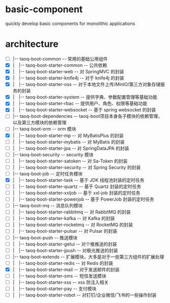 # basic-component
quickly develop basic components for monolithic applications

# architecture
- [ ] |-- taoq-boot-common			   -- 常用的基础公用组件
- [x] |&emsp;|-- taoq-boot-starter-common		-- 公共依赖
- [x] |&emsp;|-- taoq-boot-starter-web		    -- 对 SpringMVC 的封装
- [x] |&emsp;|-- taoq-boot-starter-knife4j		-- 对于 knife4j 的封装
- [x] |&emsp;|-- taoq-boot-starter-oss		    -- 对于本地文件上传/MinIO/第三方对象存储服务的封装
- [x] |&emsp;|-- taoq-boot-starter-system		-- 提供字典、参数配置管理等基础功能
- [x] |&emsp;|-- taoq-boot-starter-rbac		-- 提供用户、角色、权限等基础功能
- [x] |&emsp;|-- taoq-boot-starter-websocket	-- 基于 spring websocket 的封装
- [ ] |-- taoq-boot-dependencies	       -- taoq-boot项目本身各子模块的依赖管理，以及第三方模块的依赖管理
- [ ] |-- taoq-boot-orm			       -- orm 模块
- [x] |&emsp;|-- taoq-boot-starter-mp			-- 对 MyBatisPlus 的封装
- [ ] |&emsp;|-- taoq-boot-starter-mybatis		-- 对 MyBatis 的封装
- [ ] |&emsp;|-- taoq-boot-starter-jpa			-- 对 SpringDataJPA 的封装
- [ ] |-- taoq-boot-security		   -- security 模块
- [ ] |&emsp;|-- taoq-boot-starter-satoken		-- 对 Sa-Token 的封装
- [ ] |&emsp;|-- taoq-boot-starter-security	-- 对 Spring Security 的封装
- [ ] |-- taoq-boot-job			       -- 定时任务模块
- [x] |&emsp;|-- taoq-boot-starter-task		-- 基于 JDK 线程池封装的定时任务
- [ ] |&emsp;|-- taoq-boot-starter-quartz		-- 基于 Quartz 封装的定时任务
- [ ] |&emsp;|-- taoq-boot-starter-xxljob		-- 基于 xxl-job 封装的定时任务
- [ ] |&emsp;|-- taoq-boot-starter-powerjob	-- 基于 PowerJob 封装的定时任务
- [ ] |-- taoq-boot-mq			       -- 消息队列模块
- [ ] |&emsp;|-- taoq-boot-starter-rabbitmq	-- 对 RabbitMQ 的封装
- [ ] |&emsp;|-- taoq-boot-starter-kafka		-- 对 Kafka 的封装
- [ ] |&emsp;|-- taoq-boot-starter-rocketmq	-- 对 RocketMQ 的封装
- [ ] |&emsp;|-- taoq-boot-starter-pulsar	    -- 对 Pulsar 的封装
- [ ] |-- taoq-boot-push      		   -- 推送模块
- [ ] |&emsp;|-- taoq-boot-starter-getui		-- 对个推推送的封装
- [ ] |&emsp;|-- taoq-boot-starter-jpush	    -- 对极光推送的封装
- [ ] |-- taoq-boot-extends			   -- 扩展模块，大多是对于一些第三方组件的扩展处理
- [ ] |&emsp;|-- taoq-boot-starter-redis		-- 对 Redis 的封装
- [x] |&emsp;|-- taoq-boot-starter-mail		-- 对于发送邮件的封装
- [ ] |&emsp;|-- taoq-boot-starter-sms		    -- 短信发送模块
- [ ] |&emsp;|-- taoq-boot-starter-xss			-- xss 防注入相关
- [ ] |&emsp;|-- taoq-boot-starter-pay			-- 支付模块
- [ ] |&emsp;|-- taoq-boot-starter-robot		-- 对钉钉/企业微信/飞书的一些操作封装
